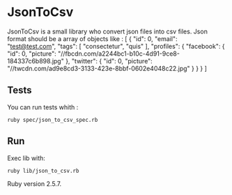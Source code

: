 # JsonToCsv

JsonToCsv is a small library who convert json files into csv files.
Json format should be a array of objects like :
[
  {
    "id": 0,
    "email": "test@test.com",
    "tags": [
      "consectetur",
      "quis"
    ],
    "profiles": {
      "facebook": {
        "id": 0,
        "picture": "//fbcdn.com/a2244bc1-b10c-4d91-9ce8-184337c6b898.jpg"
      },
      "twitter": {
        "id": 0,
        "picture": "//twcdn.com/ad9e8cd3-3133-423e-8bbf-0602e4048c22.jpg"
      }
    }
  }
 ]

## Tests

You can run tests whith :

	ruby spec/json_to_csv_spec.rb

## Run

Exec lib with:
	
	ruby lib/json_to_csv.rb

Ruby version 2.5.7.
